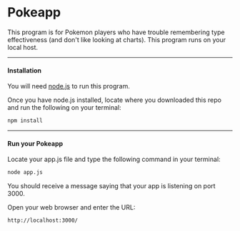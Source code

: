 # Pokeapp

This program is for Pokemon players who have trouble remembering type effectiveness (and don't like looking at charts). This program runs on your local host.

---

#### Installation

You will need [node.js](nodejs.org) to run this program.

Once you have node.js installed, locate where you downloaded this repo and run the following on your terminal:

```bash
npm install
```

---

#### Run your Pokeapp

Locate your app.js file and type the following command in your terminal:

```bash
node app.js
```

You should receive a message saying that your app is listening on port 3000.

Open your web browser and enter the URL:

```
http://localhost:3000/
```
